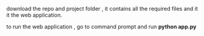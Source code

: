 download the repo and project folder , it contains all the required files and it it the web application.

to run the web application , go to command prompt and run **python app.py**
